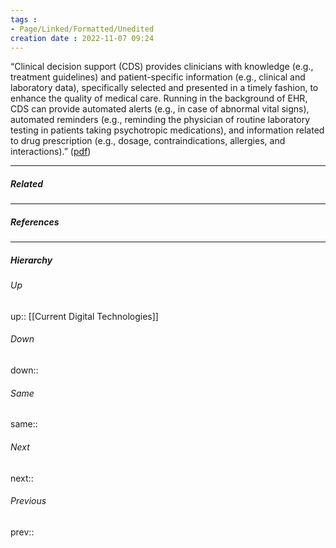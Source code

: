 ```yaml
---
tags :
- Page/Linked/Formatted/Unedited
creation date : 2022-11-07 09:24 
---
```


“Clinical decision support (CDS) provides clinicians with knowledge (e.g., treatment guidelines) and patient-specific information (e.g., clinical and laboratory data), specifically selected and presented in a timely fashion, to enhance the quality of medical care. Running in the background of EHR, CDS can provide automated alerts (e.g., in case of abnormal vital signs), automated reminders (e.g., reminding the physician of routine laboratory testing in patients taking psychotropic medications), and information related to drug prescription (e.g., dosage, contraindications, allergies, and interactions).” ([pdf](zotero://open-pdf/library/items/TLQAQA3Z?page=16&annotation=KJA6XP2E))

---
##### Related


---
##### References


---
##### Hierarchy
###### Up
up:: [[Current Digital Technologies]]
###### Down
down:: 
###### Same
same:: 
###### Next
next:: 
###### Previous
prev:: 